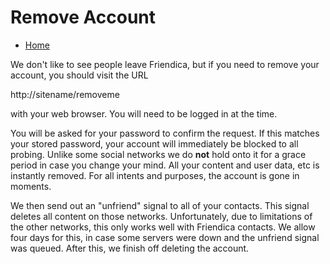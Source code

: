 Remove Account
==============

* [Home](help)

We don't like to see people leave Friendica, but if you need to remove your account, you should visit the URL

http://sitename/removeme

with your web browser. You will need to be logged in at the time.

You will be asked for your password to confirm the request. If this matches your stored password, your account will immediately be blocked to all probing.  Unlike some social networks we do **not** hold onto it for a grace period in case you change your mind.  All your content and user data, etc is instantly removed. For all intents and purposes, the account is gone in moments.  

We then send out an "unfriend" signal to all of your contacts.  This signal deletes all content on those networks.  Unfortunately, due to limitations of the other networks, this only works well with Friendica contacts.  We allow four days for this, in case some servers were down and the unfriend signal was queued.  After this, we finish off deleting the account.
